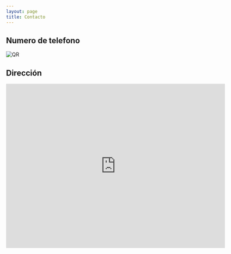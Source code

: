 ```yaml
---
layout: page
title: Contacto
---
```


## Numero de telefono

![QR](https://user-images.githubusercontent.com/99769832/165849093-a7ccca45-14b9-4cce-b261-f309b1f3777e.png)

## Dirección

<iframe src="https://www.google.com/maps/embed?pb=!1m18!1m12!1m3!1d3762.782089838786!2d-99.06816694486228!3d19.421819017740123!2m3!1f0!2f0!3f0!3m2!1i1024!2i768!4f13.1!3m3!1m2!1s0x85d1fc6f81302925%3A0x7dc084d40095b908!2sCentro%20de%20Estudios%20Tecnol%C3%B3gicos%20Industrial%20y%20de%20Servicios%20(CETis%2032)!5e0!3m2!1ses!2smx!4v1648764942569!5m2!1ses!2smx" width="600" height="450" style="border:0;" allowfullscreen="" loading="lazy" referrerpolicy="no-referrer-when-downgrade"></iframe>

